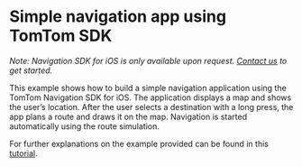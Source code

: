 # Simple navigation app using TomTom SDK

*Note: Navigation SDK for iOS is only available upon request. [Contact us](https://developer.tomtom.com/tomtom-sdk-for-ios/request-access "Contact us") to get started.*

This example shows how to build a simple navigation application using the TomTom Navigation SDK for iOS.
The application displays a map and shows the user’s location.  After the user selects a destination with a long press, the app plans a route and draws it on the map. Navigation is started automatically using the route simulation. 

For further explanations on the example provided can be found in this [tutorial](https://developer.tomtom.com/ios/navigation/documentation/use-cases/build-a-navigation-app).
